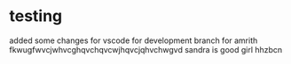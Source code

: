 # testing

added some changes for vscode
for development branch
for amrith fkwugfwvcjwhvcghqvchqvcwjhqvcjqhvchwgvd sandra is good girl
hhzbcn